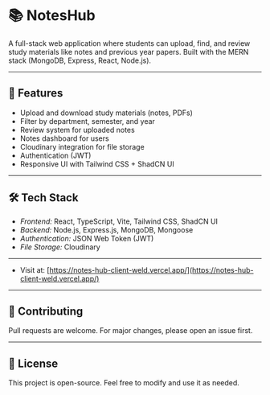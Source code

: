 # 📚 NotesHub

A full-stack web application where students can upload, find, and review study materials like notes and previous year papers. Built with the MERN stack (MongoDB, Express, React, Node.js).

---

## 🚀 Features

- Upload and download study materials (notes, PDFs)
- Filter by department, semester, and year
- Review system for uploaded notes
- Notes dashboard for users
- Cloudinary integration for file storage
- Authentication (JWT)
- Responsive UI with Tailwind CSS + ShadCN UI

---

## 🛠 Tech Stack

- *Frontend:* React, TypeScript, Vite, Tailwind CSS, ShadCN UI
- *Backend:* Node.js, Express.js, MongoDB, Mongoose
- *Authentication:* JSON Web Token (JWT)
- *File Storage:* Cloudinary

---


- Visit at: [https://notes-hub-client-weld.vercel.app/](https://notes-hub-client-weld.vercel.app/)

---

## 🤝 Contributing

Pull requests are welcome. For major changes, please open an issue first.

---

## 📄 License

This project is open-source. Feel free to modify and use it as needed.
